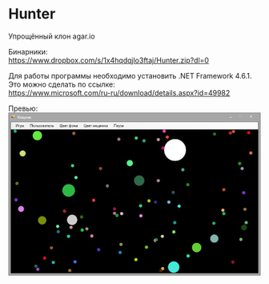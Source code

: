 # Hunter
Упрощённый клон agar.io

Бинарники:<br />
https://www.dropbox.com/s/1x4hqdqjlo3ftaj/Hunter.zip?dl=0

Для работы программы необходимо установить .NET Framework 4.6.1. Это можно сделать по ссылке:<br />
https://www.microsoft.com/ru-ru/download/details.aspx?id=49982

Превью:<br />
![alt Preview](https://raw.githubusercontent.com/DrXak/Hunter/master/Preview.JPG)
